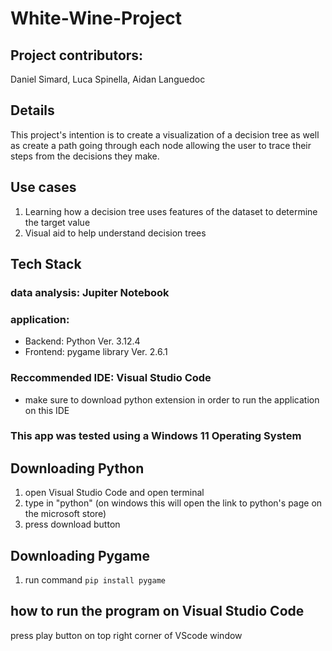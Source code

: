 # White-Wine-Project

## Project contributors:
Daniel Simard,
Luca Spinella,
Aidan Languedoc

## Details

  This project's intention is to create a visualization of a decision tree as well as create a path going through each node allowing the user to trace their steps from the decisions they make. 

## Use cases

  1. Learning how a decision tree uses features of the dataset to determine the target value
  2. Visual aid to help understand decision trees

## Tech Stack

  ### data analysis: Jupiter Notebook

  ### application:
  - Backend: Python Ver. 3.12.4
  - Frontend: pygame library Ver. 2.6.1

  ### Reccommended IDE: Visual Studio Code
  - make sure to download python extension in order to run the application on this IDE

  ### **This app was tested using a Windows 11 Operating System**

## Downloading Python

  1. open Visual Studio Code and open terminal
  2. type in "python" (on windows this will open the link to python's page on the microsoft store)
  3. press download button
     
## Downloading Pygame

  1. run command ``` pip install pygame ```

## how to run the program on Visual Studio Code

  press play button on top right corner of VScode window
